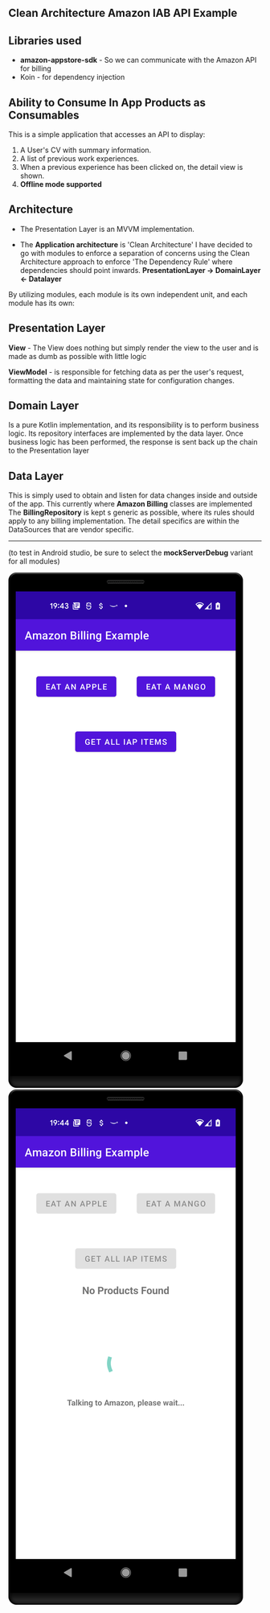 Clean Architecture Amazon IAB API Example
------------------------------------------------------------

Libraries used
------------------
* **amazon-appstore-sdk** - So we can communicate with the Amazon API for billing
* Koin - for dependency injection


Ability to Consume In App Products as Consumables
-------------------------------------------------

This is a simple application that accesses an API to display:

1) A User's CV with summary information.
2) A list of previous work experiences.
3) When a previous experience has been clicked on, the detail view is shown.
4) **Offline mode supported**

Architecture
------------------
* The Presentation Layer is an MVVM implementation.

* The **Application architecture** is 'Clean Architecture'
I have decided to go with modules to enforce a separation of concerns using the Clean Architecture approach to enforce
'The Dependency Rule' where dependencies should point inwards. **PresentationLayer -> DomainLayer <- Datalayer**

By utilizing modules, each module is its own independent unit, and each module has its own:



Presentation Layer
------------------

**View** -  The View does nothing but simply render the view to the user and is made as dumb as possible with little logic

**ViewModel** - is responsible for fetching data as per the user's request, formatting the data and maintaining state for configuration changes.


Domain Layer
------------------

Is a pure Kotlin implementation, and its responsibility is to perform business logic. Its repository interfaces are implemented by the data layer.
Once business logic has been performed, the response is sent back up the chain to the Presentation layer



Data Layer
------------------
This is simply used to obtain and listen for data changes inside and outside of the app. This currently where **Amazon Billing** classes are implemented
The **BillingRepository** is kept s generic as possible, where its rules should apply to any billing implementation. The detail specifics are within the DataSources that are vendor specific.


------------------


(to test in Android studio, be sure to select the **mockServerDebug** variant for all modules)




![alt tag](https://github.com/brightsgithub/clean-arc-amazon-billing/blob/master/screen_shot_1.png)
![alt tag](https://github.com/brightsgithub/clean-arc-amazon-billing/blob/master/screen_shot_2.png)